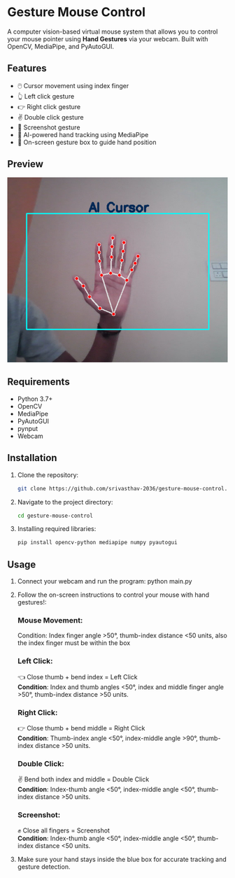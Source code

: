 # Gesture Mouse Control 

A computer vision-based virtual mouse system that allows you to control your mouse pointer using **Hand Gestures** via your webcam. Built with OpenCV, MediaPipe, and PyAutoGUI.


## Features

- 🖱️ Cursor movement using index finger
- 👆 Left click gesture
- 👉 Right click gesture
- ✌️ Double click gesture
- 🤏 Screenshot gesture
- 🧠 AI-powered hand tracking using MediaPipe
- 🔲 On-screen gesture box to guide hand position

  
##  Preview

![Gesture Mouse Control](Handgesture_demoimg.png)


## Requirements

- Python 3.7+
- OpenCV
- MediaPipe
- PyAutoGUI
- pynput
- Webcam
  

## Installation

1. Clone the repository:
    ```bash
    git clone https://github.com/srivasthav-2036/gesture-mouse-control.git
    ```
3. Navigate to the project directory:
   ```bash
   cd gesture-mouse-control
   ```
5. Installing required libraries:
   ```bash
   pip install opencv-python mediapipe numpy pyautogui
    ```

## Usage

1. Connect your webcam and run the program:
   python main.py

2. Follow the on-screen instructions to control your mouse with hand gestures!:
   ### Mouse Movement:
   Condition: Index finger angle >50°, thumb-index distance <50 units, also the index finger must be within the box
   ### Left Click:
   👈 Close thumb + bend index = Left Click
   <br>
   **Condition**: Index and thumb angles <50°, index and middle finger angle >50°, thumb-index distance >50 units.
   ### Right Click:
   👉 Close thumb + bend middle = Right Click
   <br>
   **Condition**: Thumb-index angle <50°, index-middle angle >90°, thumb-index distance >50 units.
   ### Double Click:
   ✌️ Bend both index and middle = Double Click
   <br>
   **Condition**: Index-thumb angle <50°, index-middle angle <50°, thumb-index distance >50 units.
   ### Screenshot:
   ✊ Close all fingers = Screenshot
   <br>
   **Condition**: Index-thumb angle <50°, index-middle angle <50°, thumb-index distance <50 units.

4. Make sure your hand stays inside the blue box for accurate tracking and gesture detection.



   
